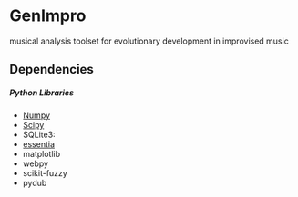 # GenImpro
musical analysis toolset for evolutionary development in improvised music

## Dependencies

##### Python Libraries


- [Numpy](http://www.numpy.org/)
- [Scipy](http://scipy.org)
- SQLite3: 
- [essentia](http://essentia.upf.edu)
- matplotlib
- webpy
- scikit-fuzzy
- pydub

